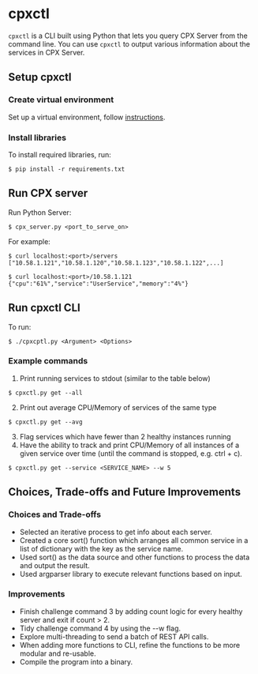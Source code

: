 # cpxctl

```cpxctl``` is a CLI built using Python that lets you query CPX Server from the command line. You can use ```cpxctl``` to output various information about the services in CPX Server.

## Setup cpxctl
### Create virtual environment
Set up a virtual environment, follow [instructions](https://docs.python.org/3/library/venv.html).

### Install libraries
To install required libraries, run:
```
$ pip install -r requirements.txt
```
## Run CPX server

Run Python Server:
```
$ cpx_server.py <port_to_serve_on>
```
For example:
```
$ curl localhost:<port>/servers
["10.58.1.121","10.58.1.120","10.58.1.123","10.58.1.122",...]

$ curl localhost:<port>/10.58.1.121
{"cpu":"61%","service":"UserService","memory":"4%"}
```

## Run cpxctl CLI
To run:
```
$ ./cpxcptl.py <Argument> <Options>
```
### Example commands
1. Print running services to stdout (similar to the table below) 
```
$ cpxctl.py get --all
```
2. Print out average CPU/Memory of services of the same type
```
$ cpxctl.py get --avg
```
3. Flag services which have fewer than 2 healthy instances running 
4. Have the ability to track and print CPU/Memory of all instances of a given service over
time (until the command is stopped, e.g. ctrl + c).
```
$ cpxctl.py get --service <SERVICE_NAME> --w 5
```

## Choices, Trade-offs and Future Improvements

### Choices and Trade-offs
- Selected an iterative process to get info about each server.
- Created a core sort() function which arranges all common service in a list of dictionary with the key as the service name.
- Used sort() as the data source and other functions to process the data and output the result.
- Used argparser library to execute relevant functions based on input.

### Improvements
- Finish challenge command 3 by adding count logic for every healthy server and exit if count > 2. 
- Tidy challenge command 4 by using the --w flag.
- Explore multi-threading to send a batch of REST API calls.
- When adding more functions to CLI, refine the functions to be more modular and re-usable.
- Compile the program into a binary.

